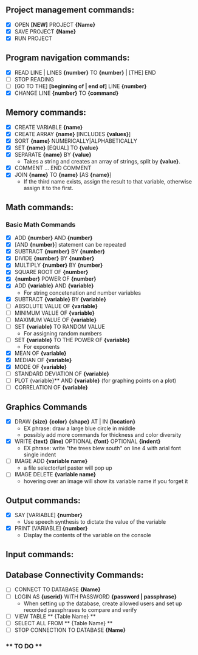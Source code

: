 ## Project management commands:

-   [x] OPEN **[NEW]** PROJECT **{Name}**
-   [x] SAVE PROJECT **{Name}**
-   [x] RUN PROJECT

## Program navigation commands:

-   [x] READ LINE | LINES **{number}** TO **{number}** | [THE] END
-   [ ] STOP READING
-   [ ] [GO TO THE] **[beginning of | end of]** LINE **{number}**
-   [x] CHANGE LINE **{number}** TO **{command}**

## Memory commands:

-   [x] CREATE VARIABLE **{name}**
-   [x] CREATE ARRAY **{name}** [INCLUDES **{values}**]
-   [x] SORT **{name}** NUMERICALLY|ALPHABETICALLY
-   [x] SET **{name}** [EQUAL] TO **{value}**
-   [x] SEPARATE **{name}** BY **{value}**
    -   Takes a string and creates an array of strings, split by **{value}**.
-   [x] COMMENT ... END COMMENT
-   [x] JOIN **{name}** TO **{name}** [AS **{name}**]
    -   If the third name exists, assign the result to that variable, otherwise assign it to the first.

## Math commands:

### Basic Math Commands

-   [x] ADD **{number}** AND **{number}**
-   [x] [AND **{number}**] statement can be repeated
-   [x] SUBTRACT **{number}** BY **{number}**
-   [x] DIVIDE **{number}** BY **{number}**
-   [x] MULTIPLY **{number}** BY **{number}**
-   [x] SQUARE ROOT OF **{number}**
-   [x] **{number}** POWER OF **{number}**
-   [x] ADD **{variable}** AND **{variable}**
    -   For string concetenation and number variables
-   [x] SUBTRACT **{variable}** BY **{variable}**
-   [ ] ABSOLUTE VALUE OF **{variable}**
-   [ ] MINIMUM VALUE OF **{variable}**
-   [ ] MAXIMUM VALUE OF **{variable}** 
-   [ ] SET **{variable}** TO RANDOM VALUE
    -   For assigning random numbers     
-   [ ] SET **{variable}** TO THE POWER OF **{variable}**
    -   For exponents   
-   [x] MEAN OF **{variable}**
-   [x] MEDIAN OF **{variable}** 
-   [x] MODE OF **{variable}** 
-   [ ] STANDARD DEVIATION OF **{variable}**
-   [ ] PLOT {variable}** AND **{variable}** (for graphing points on a plot)
-   [ ] CORRELATION OF **{variable}** 

## Graphics Commands

-	[x] DRAW **{size}** **{color}** **{shape}** AT | IN **{location}**
	-	EX phrase: draw a large blue circle in middle
	-	possibly add more commands for thickness and color diversity
-	[x] WRITE **{text}** **{line)** OPTIONAL **{font}** OPTIONAL **{indent}** 
	-	EX phrase: write "the trees blew south" on line 4 with arial font single indent
-	[ ] IMAGE ADD **{variable name}**
	-	a file selector/url paster will pop up
-	[ ] IMAGE DELETE **{variable name}**
	-	hovering over an image will show its variable name if you forget it
 
## Output commands:

-   [x] SAY [VARIABLE] **{number}**
    -   Use speech synthesis to dictate the value of the variable
-   [x] PRINT [VARIABLE] **{number}**
    -   Display the contents of the variable on the console

## Input commands:

## Database Connectivity Commands:
- [ ] CONNECT TO DATABASE **{Name}**
- [ ] LOGIN AS **{userid}** WITH PASSWORD **{password | passphrase}**
  -   When setting up the database, create allowed users and set up recorded passphrases to compare and verify
- [ ] VIEW TABLE ** {Table Name} **
- [ ] SELECT ALL FROM ** {Table Name} **
- [ ] STOP CONNECTION TO DATABASE **{Name}**

### ** TO DO **
